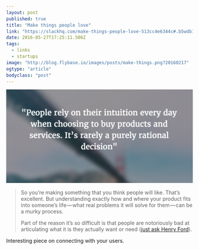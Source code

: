```yaml
---
layout: post 
published: true 
title: "Make things people love"
link: "https://slackhq.com/make-things-people-love-513cc4e6344c#.b5wdb15p8"
date: 2016-05-27T17:25:11.506Z 
tags:
  - links
  - startups
image: "http://blog.flybase.io/images/posts/make-things.png?20160217"
ogtype: "article"
bodyclass: "post"
---
```


<div class="box-wrap"><div class="box">
  <img src="/images/posts/make-things.png?20160217" />
</div></div>

> So you’re making something that you think people will like. That’s excellent. But understanding exactly how and where your product fits into someone’s life — what real problems it will solve for them — can be a murky process.
> 
> Part of the reason it’s so difficult is that people are notoriously bad at articulating what it is they actually want or need ([just ask Henry Ford](https://www.goodreads.com/quotes/15297-if-i-had-asked-people-what-they-wanted-they-would)).

Interesting piece on connecting with your users.